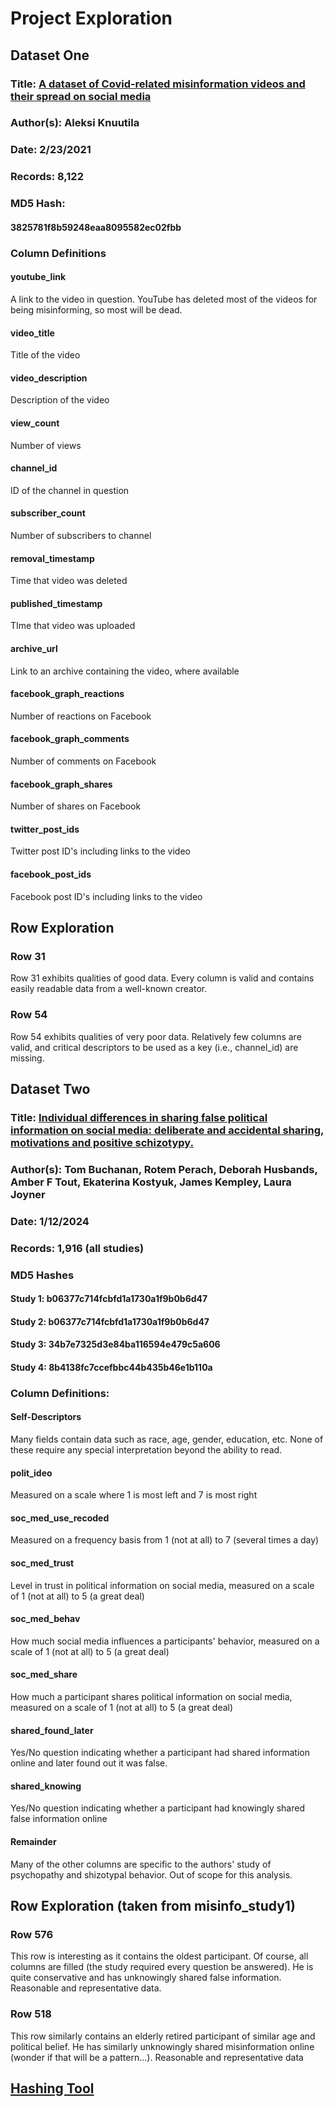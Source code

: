 # Project Exploration
## Dataset One
### Title: [A dataset of Covid-related misinformation videos and their spread on social media](https://zenodo.org/records/4557828)
### Author(s): Aleksi Knuutila
### Date: 2/23/2021
### Records: 8,122
### MD5 Hash: 
#### 3825781f8b59248eaa8095582ec02fbb
### Column Definitions
#### youtube_link
A link to the video in question. YouTube has deleted most of the videos for being misinforming, so most will be dead.
#### video_title
Title of the video
#### video_description
Description of the video
#### view_count
Number of views
#### channel_id
ID of the channel in question
#### subscriber_count
Number of subscribers to channel
#### removal_timestamp
Time that video was deleted
#### published_timestamp
TIme that video was uploaded
#### archive_url
Link to an archive containing the video, where available
#### facebook_graph_reactions
Number of reactions on Facebook
#### facebook_graph_comments
Number of comments on Facebook
#### facebook_graph_shares
Number of shares on Facebook
#### twitter_post_ids
Twitter post ID's including links to the video
#### facebook_post_ids
Facebook post ID's including links to the video
## Row Exploration
### Row 31
Row 31 exhibits qualities of good data. Every column is valid and contains easily readable data from a well-known creator.
### Row 54
Row 54 exhibits qualities of very poor data. Relatively few columns are valid, and critical descriptors to be used as a key (i.e., channel_id) are missing. 

## Dataset Two
### Title: [Individual differences in sharing false political information on social media: deliberate and accidental sharing, motivations and positive schizotypy.](https://pmc.ncbi.nlm.nih.gov/articles/PMC11206957/)
### Author(s): Tom Buchanan, Rotem Perach, Deborah Husbands, Amber F Tout, Ekaterina Kostyuk, James Kempley, Laura Joyner
### Date: 1/12/2024
### Records: 1,916 (all studies)
### MD5 Hashes
#### Study 1: b06377c714fcbfd1a1730a1f9b0b6d47
#### Study 2: b06377c714fcbfd1a1730a1f9b0b6d47
#### Study 3: 34b7e7325d3e84ba116594e479c5a606
#### Study 4: 8b4138fc7ccefbbc44b435b46e1b110a
### Column Definitions:
#### Self-Descriptors
Many fields contain data such as race, age, gender, education, etc. None of these require any special interpretation beyond the ability to read.
#### polit_ideo
Measured on a scale where 1 is most left and 7 is most right
#### soc_med_use_recoded
Measured on a frequency basis from 1 (not at all) to 7 (several times a day)
#### soc_med_trust
Level in trust in political information on social media, measured on a scale of 1 (not at all) to 5 (a great deal)
#### soc_med_behav
How much social media influences a participants' behavior, measured on a scale of 1 (not at all) to 5 (a great deal)
#### soc_med_share
How much a participant shares political information on social media, measured on a scale of 1 (not at all) to 5 (a great deal)
#### shared_found_later
Yes/No question indicating whether a participant had shared information online and later found out it was false.
#### shared_knowing
Yes/No question indicating whether a participant had knowingly shared false information online
#### Remainder
Many of the other columns are specific to the authors' study of psychopathy and shizotypal behavior. Out of scope for this analysis. 
## Row Exploration (taken from misinfo_study1)
### Row 576
This row is interesting as it contains the oldest participant. Of course, all columns are filled (the study required every question be answered). He is quite conservative and has unknowingly shared false information. Reasonable and representative data.
### Row 518
This row similarly contains an elderly retired participant of similar age and political belief. He has similarly unknowingly shared misinformation online (wonder if that will be a pattern...). Reasonable and representative data
## [Hashing Tool](https://emn178.github.io/online-tools/md5_checksum.html)